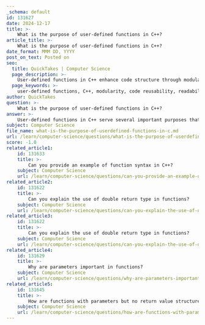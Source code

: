 ```yaml
---
_schema: default
id: 131627
date: 2024-12-17
title: >-
    What is the purpose of user-defined functions in C++?
article_title: >-
    What is the purpose of user-defined functions in C++?
date_format: MMM DD, YYYY
post_on_text: Posted on
seo:
  title: QuickTakes | Computer Science
  page_description: >-
    User-defined functions in C++ enhance code structure through modularity, reusability, improved readability, easier debugging, parameterization, and better organization, making programming more efficient and maintainable.
  page_keywords: >-
    user-defined functions, C++, modularity, code reusability, readability, debugging, parameterization, organization, efficiency, maintainability
author: QuickTakes
question: >-
    What is the purpose of user-defined functions in C++?
answer: >-
    User-defined functions in C++ serve several important purposes that enhance the overall structure and efficiency of programming. Here are the key aspects of their purpose:\n\n1. **Modularity**: User-defined functions allow programmers to break down complex problems into smaller, manageable pieces. This modular approach makes it easier to understand, develop, and maintain code.\n\n2. **Code Reusability**: Once a user-defined function is created, it can be reused multiple times throughout the program or even in different programs. This reduces redundancy and saves time, as the same code does not need to be rewritten.\n\n3. **Enhanced Readability**: By encapsulating specific tasks within functions, the overall readability of the code improves. It allows developers to focus on higher-level logic without getting bogged down by the details of implementation.\n\n4. **Simplification of Debugging and Maintenance**: When issues arise, having code organized into functions makes it easier to isolate and fix problems. Each function can be tested independently, which simplifies the debugging process.\n\n5. **Parameterization**: User-defined functions can accept parameters, allowing the same function to perform tasks in various ways based on the arguments provided. This flexibility enables developers to write more generalized and adaptable code.\n\n6. **Organization**: Functions help in organizing code logically. Instead of having all code in the `main()` function, which can become unwieldy as programs grow, functions allow for a cleaner structure.\n\nIn summary, user-defined functions are essential for creating efficient, maintainable, and organized C++ programs. They empower programmers to encapsulate logic, promote code reuse, and enhance the clarity of their code.
subject: Computer Science
file_name: what-is-the-purpose-of-userdefined-functions-in-c.md
url: /learn/computer-science/questions/what-is-the-purpose-of-userdefined-functions-in-c
score: -1.0
related_article1:
    id: 131633
    title: >-
        Can you provide an example of function syntax in C++?
    subject: Computer Science
    url: /learn/computer-science/questions/can-you-provide-an-example-of-function-syntax-in-c
related_article2:
    id: 131622
    title: >-
        Can you explain the use of double return type in functions?
    subject: Computer Science
    url: /learn/computer-science/questions/can-you-explain-the-use-of-double-return-type-in-functions
related_article3:
    id: 131622
    title: >-
        Can you explain the use of double return type in functions?
    subject: Computer Science
    url: /learn/computer-science/questions/can-you-explain-the-use-of-double-return-type-in-functions
related_article4:
    id: 131629
    title: >-
        Why are parameters important in functions?
    subject: Computer Science
    url: /learn/computer-science/questions/why-are-parameters-important-in-functions
related_article5:
    id: 131645
    title: >-
        How are functions with parameters but no return value structured?
    subject: Computer Science
    url: /learn/computer-science/questions/how-are-functions-with-parameters-but-no-return-value-structured
---
```


&nbsp;